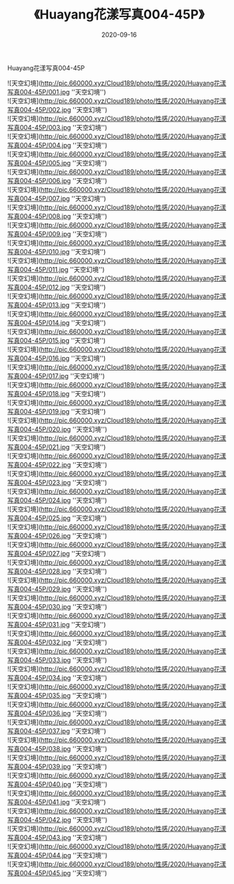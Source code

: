 ﻿---
layout: post
title:  《Huayang花漾写真004-45P》
date:   2020-09-16
img: http://pic.660000.xyz/Cloud189/photo/性感/2020/Huayang花漾写真004-45P/000.jpg
categories: [美女, 性感, 泳衣]
---

Huayang花漾写真004-45P



![天空幻境](http://pic.660000.xyz/Cloud189/photo/性感/2020/Huayang花漾写真004-45P/001.jpg ''天空幻境'') <br>
![天空幻境](http://pic.660000.xyz/Cloud189/photo/性感/2020/Huayang花漾写真004-45P/002.jpg ''天空幻境'') <br>
![天空幻境](http://pic.660000.xyz/Cloud189/photo/性感/2020/Huayang花漾写真004-45P/003.jpg ''天空幻境'') <br>
![天空幻境](http://pic.660000.xyz/Cloud189/photo/性感/2020/Huayang花漾写真004-45P/004.jpg ''天空幻境'') <br>
![天空幻境](http://pic.660000.xyz/Cloud189/photo/性感/2020/Huayang花漾写真004-45P/005.jpg ''天空幻境'') <br>
![天空幻境](http://pic.660000.xyz/Cloud189/photo/性感/2020/Huayang花漾写真004-45P/006.jpg ''天空幻境'') <br>
![天空幻境](http://pic.660000.xyz/Cloud189/photo/性感/2020/Huayang花漾写真004-45P/007.jpg ''天空幻境'') <br>
![天空幻境](http://pic.660000.xyz/Cloud189/photo/性感/2020/Huayang花漾写真004-45P/008.jpg ''天空幻境'') <br>
![天空幻境](http://pic.660000.xyz/Cloud189/photo/性感/2020/Huayang花漾写真004-45P/009.jpg ''天空幻境'') <br>
![天空幻境](http://pic.660000.xyz/Cloud189/photo/性感/2020/Huayang花漾写真004-45P/010.jpg ''天空幻境'') <br>
![天空幻境](http://pic.660000.xyz/Cloud189/photo/性感/2020/Huayang花漾写真004-45P/011.jpg ''天空幻境'') <br>
![天空幻境](http://pic.660000.xyz/Cloud189/photo/性感/2020/Huayang花漾写真004-45P/012.jpg ''天空幻境'') <br>
![天空幻境](http://pic.660000.xyz/Cloud189/photo/性感/2020/Huayang花漾写真004-45P/013.jpg ''天空幻境'') <br>
![天空幻境](http://pic.660000.xyz/Cloud189/photo/性感/2020/Huayang花漾写真004-45P/014.jpg ''天空幻境'') <br>
![天空幻境](http://pic.660000.xyz/Cloud189/photo/性感/2020/Huayang花漾写真004-45P/015.jpg ''天空幻境'') <br>
![天空幻境](http://pic.660000.xyz/Cloud189/photo/性感/2020/Huayang花漾写真004-45P/016.jpg ''天空幻境'') <br>
![天空幻境](http://pic.660000.xyz/Cloud189/photo/性感/2020/Huayang花漾写真004-45P/017.jpg ''天空幻境'') <br>
![天空幻境](http://pic.660000.xyz/Cloud189/photo/性感/2020/Huayang花漾写真004-45P/018.jpg ''天空幻境'') <br>
![天空幻境](http://pic.660000.xyz/Cloud189/photo/性感/2020/Huayang花漾写真004-45P/019.jpg ''天空幻境'') <br>
![天空幻境](http://pic.660000.xyz/Cloud189/photo/性感/2020/Huayang花漾写真004-45P/020.jpg ''天空幻境'') <br>
![天空幻境](http://pic.660000.xyz/Cloud189/photo/性感/2020/Huayang花漾写真004-45P/021.jpg ''天空幻境'') <br>
![天空幻境](http://pic.660000.xyz/Cloud189/photo/性感/2020/Huayang花漾写真004-45P/022.jpg ''天空幻境'') <br>
![天空幻境](http://pic.660000.xyz/Cloud189/photo/性感/2020/Huayang花漾写真004-45P/023.jpg ''天空幻境'') <br>
![天空幻境](http://pic.660000.xyz/Cloud189/photo/性感/2020/Huayang花漾写真004-45P/024.jpg ''天空幻境'') <br>
![天空幻境](http://pic.660000.xyz/Cloud189/photo/性感/2020/Huayang花漾写真004-45P/025.jpg ''天空幻境'') <br>
![天空幻境](http://pic.660000.xyz/Cloud189/photo/性感/2020/Huayang花漾写真004-45P/026.jpg ''天空幻境'') <br>
![天空幻境](http://pic.660000.xyz/Cloud189/photo/性感/2020/Huayang花漾写真004-45P/027.jpg ''天空幻境'') <br>
![天空幻境](http://pic.660000.xyz/Cloud189/photo/性感/2020/Huayang花漾写真004-45P/028.jpg ''天空幻境'') <br>
![天空幻境](http://pic.660000.xyz/Cloud189/photo/性感/2020/Huayang花漾写真004-45P/029.jpg ''天空幻境'') <br>
![天空幻境](http://pic.660000.xyz/Cloud189/photo/性感/2020/Huayang花漾写真004-45P/030.jpg ''天空幻境'') <br>
![天空幻境](http://pic.660000.xyz/Cloud189/photo/性感/2020/Huayang花漾写真004-45P/031.jpg ''天空幻境'') <br>
![天空幻境](http://pic.660000.xyz/Cloud189/photo/性感/2020/Huayang花漾写真004-45P/032.jpg ''天空幻境'') <br>
![天空幻境](http://pic.660000.xyz/Cloud189/photo/性感/2020/Huayang花漾写真004-45P/033.jpg ''天空幻境'') <br>
![天空幻境](http://pic.660000.xyz/Cloud189/photo/性感/2020/Huayang花漾写真004-45P/034.jpg ''天空幻境'') <br>
![天空幻境](http://pic.660000.xyz/Cloud189/photo/性感/2020/Huayang花漾写真004-45P/035.jpg ''天空幻境'') <br>
![天空幻境](http://pic.660000.xyz/Cloud189/photo/性感/2020/Huayang花漾写真004-45P/036.jpg ''天空幻境'') <br>
![天空幻境](http://pic.660000.xyz/Cloud189/photo/性感/2020/Huayang花漾写真004-45P/037.jpg ''天空幻境'') <br>
![天空幻境](http://pic.660000.xyz/Cloud189/photo/性感/2020/Huayang花漾写真004-45P/038.jpg ''天空幻境'') <br>
![天空幻境](http://pic.660000.xyz/Cloud189/photo/性感/2020/Huayang花漾写真004-45P/039.jpg ''天空幻境'') <br>
![天空幻境](http://pic.660000.xyz/Cloud189/photo/性感/2020/Huayang花漾写真004-45P/040.jpg ''天空幻境'') <br>
![天空幻境](http://pic.660000.xyz/Cloud189/photo/性感/2020/Huayang花漾写真004-45P/041.jpg ''天空幻境'') <br>
![天空幻境](http://pic.660000.xyz/Cloud189/photo/性感/2020/Huayang花漾写真004-45P/042.jpg ''天空幻境'') <br>
![天空幻境](http://pic.660000.xyz/Cloud189/photo/性感/2020/Huayang花漾写真004-45P/043.jpg ''天空幻境'') <br>
![天空幻境](http://pic.660000.xyz/Cloud189/photo/性感/2020/Huayang花漾写真004-45P/044.jpg ''天空幻境'') <br>
![天空幻境](http://pic.660000.xyz/Cloud189/photo/性感/2020/Huayang花漾写真004-45P/045.jpg ''天空幻境'') <br>